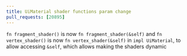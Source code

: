 ```yaml
---
title: UiMaterial shader functions param change
pull_requests: [20895]
---
```


`fn fragment_shader()` is now `fn fragment_shader(&self)` and `fn vertex_shader()` is now `fn vertex_shader(&self)` in `impl UiMaterial`, to allow accessing `&self`, which allows making the shaders dynamic
